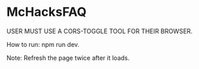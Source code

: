 # McHacksFAQ

USER MUST USE A CORS-TOGGLE TOOL FOR THEIR BROWSER.

How to run: npm run dev. 

Note: Refresh the page twice after it loads.
